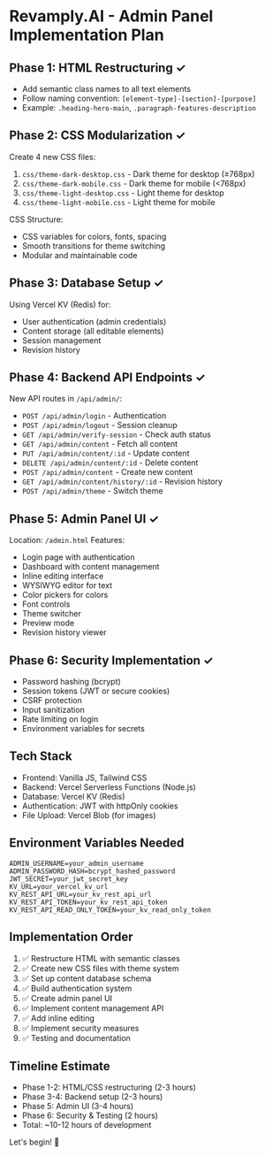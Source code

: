 # Revamply.AI - Admin Panel Implementation Plan

## Phase 1: HTML Restructuring ✓
- Add semantic class names to all text elements
- Follow naming convention: `[element-type]-[section]-[purpose]`
- Example: `.heading-hero-main`, `.paragraph-features-description`

## Phase 2: CSS Modularization ✓
Create 4 new CSS files:
1. `css/theme-dark-desktop.css` - Dark theme for desktop (≥768px)
2. `css/theme-dark-mobile.css` - Dark theme for mobile (<768px)
3. `css/theme-light-desktop.css` - Light theme for desktop
4. `css/theme-light-mobile.css` - Light theme for mobile

CSS Structure:
- CSS variables for colors, fonts, spacing
- Smooth transitions for theme switching
- Modular and maintainable code

## Phase 3: Database Setup ✓
Using Vercel KV (Redis) for:
- User authentication (admin credentials)
- Content storage (all editable elements)
- Session management
- Revision history

## Phase 4: Backend API Endpoints ✓
New API routes in `/api/admin/`:
- `POST /api/admin/login` - Authentication
- `POST /api/admin/logout` - Session cleanup
- `GET /api/admin/verify-session` - Check auth status
- `GET /api/admin/content` - Fetch all content
- `PUT /api/admin/content/:id` - Update content
- `DELETE /api/admin/content/:id` - Delete content
- `POST /api/admin/content` - Create new content
- `GET /api/admin/content/history/:id` - Revision history
- `POST /api/admin/theme` - Switch theme

## Phase 5: Admin Panel UI ✓
Location: `/admin.html`
Features:
- Login page with authentication
- Dashboard with content management
- Inline editing interface
- WYSIWYG editor for text
- Color pickers for colors
- Font controls
- Theme switcher
- Preview mode
- Revision history viewer

## Phase 6: Security Implementation ✓
- Password hashing (bcrypt)
- Session tokens (JWT or secure cookies)
- CSRF protection
- Input sanitization
- Rate limiting on login
- Environment variables for secrets

## Tech Stack
- Frontend: Vanilla JS, Tailwind CSS
- Backend: Vercel Serverless Functions (Node.js)
- Database: Vercel KV (Redis)
- Authentication: JWT with httpOnly cookies
- File Upload: Vercel Blob (for images)

## Environment Variables Needed
```
ADMIN_USERNAME=your_admin_username
ADMIN_PASSWORD_HASH=bcrypt_hashed_password
JWT_SECRET=your_jwt_secret_key
KV_URL=your_vercel_kv_url
KV_REST_API_URL=your_kv_rest_api_url
KV_REST_API_TOKEN=your_kv_rest_api_token
KV_REST_API_READ_ONLY_TOKEN=your_kv_read_only_token
```

## Implementation Order
1. ✅ Restructure HTML with semantic classes
2. ✅ Create new CSS files with theme system
3. ✅ Set up content database schema
4. ✅ Build authentication system
5. ✅ Create admin panel UI
6. ✅ Implement content management API
7. ✅ Add inline editing
8. ✅ Implement security measures
9. ✅ Testing and documentation

## Timeline Estimate
- Phase 1-2: HTML/CSS restructuring (2-3 hours)
- Phase 3-4: Backend setup (2-3 hours)
- Phase 5: Admin UI (3-4 hours)
- Phase 6: Security & Testing (2 hours)
- Total: ~10-12 hours of development

Let's begin! 🚀
